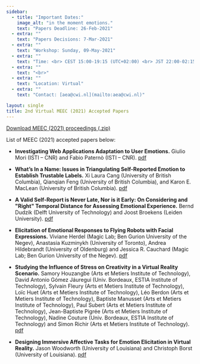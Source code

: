 ```yaml
---
sidebar:
  - title: "Important Dates:"
    image_alt: "in the moment emotions."
    text: "Papers Deadline: 26-Feb-2021"
  - extra: ""
    text: "Papers Decisions: 7-Mar-2021"
  - extra: ""
    text: "Workshop: Sunday, 09-May-2021"
  - extra: ""
    text: "Time: <br> CEST 15:00-19:15 (UTC+02:00) <br> JST 22:00-02:15 (next day) <br> PDT 06:00-10:15"
  - extra: ""
    text: "<br>"
  - extra: ""
    text: "Location: Virtual"
  - extra: ""
    text: "Contact: [aea@cwi.nl](mailto:aea@cwi.nl)"

layout: single
title: 2nd Virtual MEEC (2021) Accepted Papers
---
```


[Download MEEC (2021) proceedings (.zip)](./papers/2021/MEEC_2021_proceedings.zip)


List of MEEC (2021) accepted papers below:

- **Investigating Web Applications Adaptation to User Emotions.** Giulio Mori (ISTI – CNR) and Fabio Paternò (ISTI – CNR). [pdf](./papers/2021/MEEC_2021_paper_1.pdf)

- **What’s In a Name: Issues in Triangulating Self-Reported Emotion to Establish Trustable Labels.**
Xi Laura Cang (University of British Columbia), Qianqian Feng (University of British Columbia), and Karon E. MacLean (University of British Columbia). [pdf](./papers/2021/MEEC_2021_paper_2.pdf)

- **A Valid Self-Report is Never Late, Nor is it Early: On Considering and "Right" Temporal Distance for Assessing Emotional Experience.** Bernd Dudzik (Delft University of Technology) and Joost Broekens (Leiden University). [pdf](./papers/MEEC_2021_paper_3.pdf)

- **Elicitation of Emotional Responses to Flying Robots with Facial Expressions.** Viviane Herdel (Magic Lab; Ben Gurion University of the Negev), Anastasia Kuzminykh (University of Toronto), Andrea Hildebrandt (University of Oldenburg) and Jessica R. Cauchard (Magic Lab; Ben Gurion University of the Negev). [pdf](./papers/2021/MEEC_2021_paper_4.pdf)

- **Studying the Influence of Stress on Creativity in a Virtual Reality Scenario.** Samory Houzangbe (Arts et Metiers Institute of Technology), David Antonio Gómez Jáuregui (Univ. Bordeaux, ESTIA Institute of Technology), Sylvain Fleury (Arts et Metiers Institute of Technology), Loïc Huet (Arts et Metiers Institute of Technology), Léo Berdon (Arts et Metiers Institute of Technology), Baptiste Manusset (Arts et Metiers Institute of Technology), Paul Subert (Arts et Metiers Institute of Technology), Jean-Baptiste Pigrée (Arts et Metiers Institute of Technology), Nadine Couture (Univ. Bordeaux, ESTIA Institute of Technology) and Simon Richir (Arts et Metiers Institute of Technology). [pdf](./papers/2021/MEEC_2021_paper_5.pdf)

- **Designing Immersive Affective Tasks for Emotion Elicitation in Virtual Reality.** Jason Woodworth (University of Louisiana) and Christoph Borst (University of Louisiana). [pdf](./papers/2021/MEEC_2021_paper_6.pdf)
